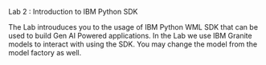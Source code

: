 Lab 2 : Introduction to IBM Python SDK

The Lab introuduces you to the usage of IBM Python WML SDK that can be used to build Gen AI Powered applications.
In the Lab we use IBM Granite models to interact with using the SDK. You may change the model from the model factory as well.

